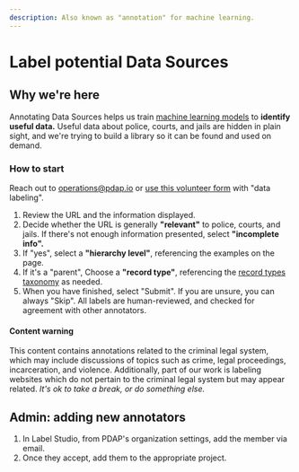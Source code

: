 ```yaml
---
description: Also known as "annotation" for machine learning.
---
```


# Label potential Data Sources

## Why we're here

Annotating Data Sources helps us train [machine learning models](https://huggingface.co/PDAP) to **identify useful data.** Useful data about police, courts, and jails are hidden in plain sight, and we're trying to build a library so it can be found and used on demand.

### How to start

Reach out to [operations@pdap.io](mailto:operations@pdap.io) or [use this volunteer form](https://airtable.com/appcYa6x4nS7W8IR3/shrk9c5sBsBr3cdJJ) with "data labeling".

1. Review the URL and the information displayed.&#x20;
2. Decide whether the URL is generally **"relevant"** to police, courts, and jails. If there's not enough information presented, select **"incomplete info".**
3. If "yes", select a **"hierarchy level"**, referencing the examples on the page.
4. If it's a "parent", Choose a **"record type"**, referencing the [record types taxonomy](../data-dictionaries/record-types-taxonomy.md) as needed.
5. When you have finished, select "Submit". If you are unsure, you can always "Skip". All labels are human-reviewed, and checked for agreement with other annotators.

#### Content warning

This content contains annotations related to the criminal legal system, which may include discussions of topics such as crime, legal proceedings, incarceration, and violence. Additionally, part of our work is labeling websites which do not pertain to the criminal legal system but may appear related. _It's ok to take a break, or do something else._

## Admin: adding new annotators

1. In Label Studio, from PDAP's organization settings, add the member via email.
2. Once they accept, add them to the appropriate project.
